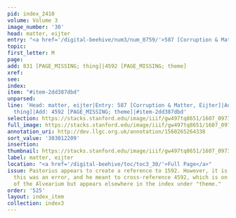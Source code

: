 ```yaml
---
pid: index_2410
volume: Volume 3
image_number: '30'
head: matter, eijter
entry: "<a href='/digital-beehive/num3/num_0759/'>587 [Corruption & Matter, Eijter]</a>"
topic:
first_letter: M
page:
add: 831 [PAGE_MISSING; thing]|4592 [PAGE_MISSING; theme]
xref:
see:
index:
item: "#item-2dd387dbd"
unparsed:
line: 'Head: matter, eijter|Entry: 587 [Corruption & Matter, Eijter]|Add: 831 [PAGE_MISSING;
  thing]|Add: 4592 [PAGE_MISSING; theme]|#item-2dd387dbd'
selection: https://stacks.stanford.edu/image/iiif/gw497tq8651/1607_0973/394,2209,775,209/full/0/default.jpg
full_image: https://stacks.stanford.edu/image/iiif/gw497tq8651/1607_0973/full/full/0/default.jpg
annotation_uri: http://dev.llgc.org.uk/annotation/1560265264338
sort_value: '303012209'
insertion:
thumbnail: https://stacks.stanford.edu/image/iiif/gw497tq8651/1607_0973/394,2209,775,209/150,/0/default.jpg
label: matter, eijter
location: "<a href='/digital-beehive/toc/toc3_30/'>Full Page</a>"
issue: Pastorius appears to create a reference to 1592. However, it is likely that
  this was an error, and he meant to cross-reference 4592, which is on a missing page
  of the Alvearium but appears elsewhere in the index under "theme."
order: '525'
layout: index_item
collection: index3
---
```

